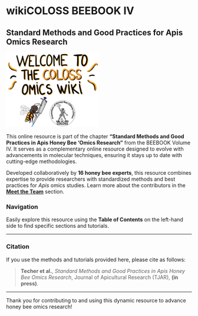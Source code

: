 # **wikiCOLOSS BEEBOOK IV**
## Standard Methods and Good Practices for Apis Omics Research

<img src="docs/assets/Manae_sketches-COLOSS.jpg" alt="wikiCOLOSS" style="width:50%;">

This online resource is part of the chapter **“Standard Methods and Good Practices in Apis Honey Bee ‘Omics Research”** from the BEEBOOK Volume IV. It serves as a complementary online resource designed to evolve with advancements in molecular techniques, ensuring it stays up to date with cutting-edge methodologies.

Developed collaboratively by **16 honey bee experts**, this resource combines expertise to provide researchers with standardized methods and best practices for *Apis* omics studies. Learn more about the contributors in the **[Meet the Team](https://maevatecher.github.io/standard-methods-apis-omics/theteam/)** section.

### **Navigation**
Easily explore this resource using the **Table of Contents** on the left-hand side to find specific sections and tutorials.

---

### **Citation**
If you use the methods and tutorials provided here, please cite as follows:

> **Techer et al.**, *Standard Methods and Good Practices in Apis Honey Bee Omics Research*, Journal of Apicultural Research (TJAR), **(in press)**.

---

Thank you for contributing to and using this dynamic resource to advance honey bee omics research!
